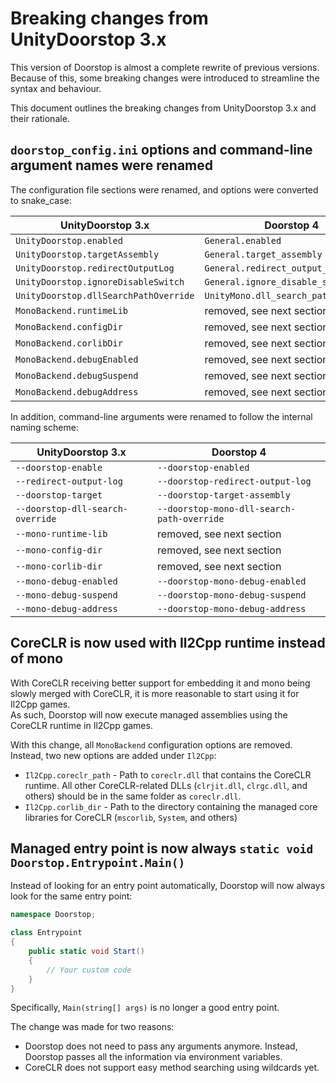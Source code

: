 # Breaking changes from UnityDoorstop 3.x

This version of Doorstop is almost a complete rewrite of previous versions.
Because of this, some breaking changes were introduced to streamline the syntax and behaviour.

This document outlines the breaking changes from UnityDoorstop 3.x and their rationale.

## `doorstop_config.ini` options and command-line argument names were renamed

The configuration file sections were renamed, and options were converted to snake_case:

| UnityDoorstop 3.x                     | Doorstop 4                           |
| ------------------------------------- | ------------------------------------ |
| `UnityDoorstop.enabled`               | `General.enabled`                    |
| `UnityDoorstop.targetAssembly`        | `General.target_assembly`            |
| `UnityDoorstop.redirectOutputLog`     | `General.redirect_output_log`        |
| `UnityDoorstop.ignoreDisableSwitch`   | `General.ignore_disable_switch`      |
| `UnityDoorstop.dllSearchPathOverride` | `UnityMono.dll_search_path_override` |
| `MonoBackend.runtimeLib`              | removed, see next section            |
| `MonoBackend.configDir`               | removed, see next section            |
| `MonoBackend.corlibDir`               | removed, see next section            |
| `MonoBackend.debugEnabled`            | removed, see next section            |
| `MonoBackend.debugSuspend`            | removed, see next section            |
| `MonoBackend.debugAddress`            | removed, see next section            |


In addition, command-line arguments were renamed to follow the internal naming scheme:

| UnityDoorstop 3.x                | Doorstop 4                                 |
| -------------------------------- | ------------------------------------------ |
| `--doorstop-enable`              | `--doorstop-enabled`                       |
| `--redirect-output-log`          | `--doorstop-redirect-output-log`           |
| `--doorstop-target`              | `--doorstop-target-assembly`               |
| `--doorstop-dll-search-override` | `--doorstop-mono-dll-search-path-override` |
| `--mono-runtime-lib`             | removed, see next section                  |
| `--mono-config-dir`              | removed, see next section                  |
| `--mono-corlib-dir`              | removed, see next section                  |
| `--mono-debug-enabled`           | `--doorstop-mono-debug-enabled`            |
| `--mono-debug-suspend`           | `--doorstop-mono-debug-suspend`            |
| `--mono-debug-address`           | `--doorstop-mono-debug-address`            |


## CoreCLR is now used with Il2Cpp runtime instead of mono

With CoreCLR receiving better support for embedding it and mono being slowly merged with CoreCLR, it is more reasonable to start using it for Il2Cpp games.  
As such, Doorstop will now execute managed assemblies using the CoreCLR runtime in Il2Cpp games.

With this change, all `MonoBackend` configuration options are removed.
Instead, two new options are added under `Il2Cpp`:

* `Il2Cpp.coreclr_path` - Path to `coreclr.dll` that contains the CoreCLR runtime. All other CoreCLR-related DLLs (`clrjit.dll`, `clrgc.dll`, and others) should be in the same folder as `coreclr.dll`.
* `Il2Cpp.corlib_dir` - Path to the directory containing the managed core libraries for CoreCLR (`mscorlib`, `System`, and others)

## Managed entry point is now always `static void Doorstop.Entrypoint.Main()`

Instead of looking for an entry point automatically, Doorstop will now always look for the same entry point:

```cs
namespace Doorstop;

class Entrypoint
{
    public static void Start()
    {
        // Your custom code
    }
}
```

Specifically, `Main(string[] args)` is no longer a good entry point.


The change was made for two reasons:

* Doorstop does not need to pass any arguments anymore. Instead, Doorstop passes all the information via environment variables.
* CoreCLR does not support easy method searching using wildcards yet.